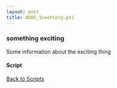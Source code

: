 ```yaml
---
layout: post
title: ADDS_Inventory.ps1
---
```


### something exciting

Some information about the exciting thing

#### Script

<script src="https://gist-it.appspot.com/github.com/BanterBoy/scripts-blog/blob/master/PowerShell/scripts/activeDirectory/ADDS_Inventory.ps1"></script>

<a href="/menu/_pages/scripts.html">Back to Scripts</a>
